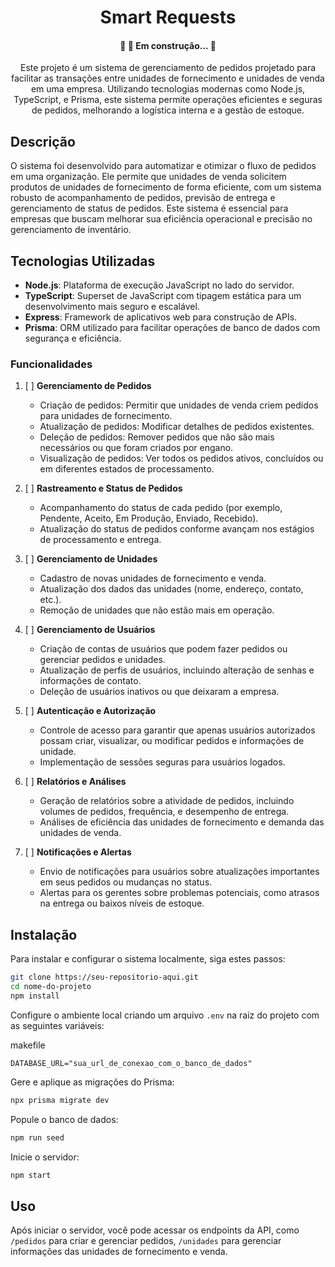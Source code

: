 

<h1 align="center">Smart Requests </h1>
<h4 align="center"> 
	🚧  🚀 Em construção...  🚧
</h4>
<p align="center">Este projeto é um sistema de gerenciamento de pedidos projetado para facilitar as transações entre unidades de fornecimento e unidades de venda em uma empresa. Utilizando tecnologias modernas como Node.js, TypeScript, e Prisma, este sistema permite operações eficientes e seguras de pedidos, melhorando a logística interna e a gestão de estoque.</p>


## Descrição

O sistema foi desenvolvido para automatizar e otimizar o fluxo de pedidos em uma organização. Ele permite que unidades de venda solicitem produtos de unidades de fornecimento de forma eficiente, com um sistema robusto de acompanhamento de pedidos, previsão de entrega e gerenciamento de status de pedidos. Este sistema é essencial para empresas que buscam melhorar sua eficiência operacional e precisão no gerenciamento de inventário.

## Tecnologias Utilizadas

-   **Node.js**: Plataforma de execução JavaScript no lado do servidor.
-   **TypeScript**: Superset de JavaScript com tipagem estática para um desenvolvimento mais seguro e escalável.
-   **Express**: Framework de aplicativos web para construção de APIs.
-   **Prisma**: ORM utilizado para facilitar operações de banco de dados com segurança e eficiência.

### Funcionalidades


1.  [ ] **Gerenciamento de Pedidos**
    
    -   Criação de pedidos: Permitir que unidades de venda criem pedidos para unidades de fornecimento.
    -   Atualização de pedidos: Modificar detalhes de pedidos existentes.
    -   Deleção de pedidos: Remover pedidos que não são mais necessários ou que foram criados por engano.
    -   Visualização de pedidos: Ver todos os pedidos ativos, concluídos ou em diferentes estados de processamento.
3.  [ ]  **Rastreamento e Status de Pedidos**
    
    -   Acompanhamento do status de cada pedido (por exemplo, Pendente, Aceito, Em Produção, Enviado, Recebido).
    -   Atualização do status de pedidos conforme avançam nos estágios de processamento e entrega.
4.  [ ]  **Gerenciamento de Unidades**
    
    -   Cadastro de novas unidades de fornecimento e venda.
    -   Atualização dos dados das unidades (nome, endereço, contato, etc.).
    -   Remoção de unidades que não estão mais em operação.
5. [ ] **Gerenciamento de Usuários**
    
    -   Criação de contas de usuários que podem fazer pedidos ou gerenciar pedidos e unidades.
    -   Atualização de perfis de usuários, incluindo alteração de senhas e informações de contato.
    -   Deleção de usuários inativos ou que deixaram a empresa.
6. [ ] **Autenticação e Autorização**
    
    -   Controle de acesso para garantir que apenas usuários autorizados possam criar, visualizar, ou modificar pedidos e informações de unidade.
    -   Implementação de sessões seguras para usuários logados.
7. [ ] **Relatórios e Análises**
    
    -   Geração de relatórios sobre a atividade de pedidos, incluindo volumes de pedidos, frequência, e desempenho de entrega.
    -   Análises de eficiência das unidades de fornecimento e demanda das unidades de venda.
8. [ ] **Notificações e Alertas**
    
    -   Envio de notificações para usuários sobre atualizações importantes em seus pedidos ou mudanças no status.
    -   Alertas para os gerentes sobre problemas potenciais, como atrasos na entrega ou baixos níveis de estoque.

## Instalação

Para instalar e configurar o sistema localmente, siga estes passos:

```bash
git clone https://seu-repositorio-aqui.git
cd nome-do-projeto
npm install
```
Configure o ambiente local criando um arquivo `.env` na raiz do projeto com as seguintes variáveis:

makefile

`DATABASE_URL="sua_url_de_conexao_com_o_banco_de_dados"`

Gere e aplique as migrações do Prisma:

```bash
npx prisma migrate dev
```
Popule o banco de dados:

```bash
npm run seed
```
Inicie o servidor:

```bash
npm start
```
## Uso

Após iniciar o servidor, você pode acessar os endpoints da API, como `/pedidos` para criar e gerenciar pedidos, `/unidades` para gerenciar informações das unidades de fornecimento e venda.
